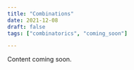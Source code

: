 ```yaml
---
title: "Combinations"
date: 2021-12-08
draft: false
tags: ["combinatorics", "coming_soon"]

---
```


Content coming soon.